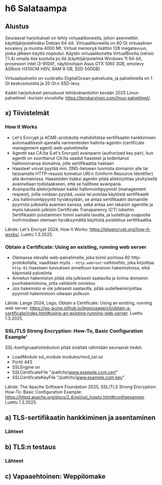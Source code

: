 # h6 Salataampa

## Alustus

Seuraavat harjoitukset on tehty virtuaalikoneella, johon asennettiin käyttöjärjestelmäksi Debian 64-bit. Virtuaalikoneella on 60 Gt virtuaalinen kovalevy ja muistia 4000 Mt. Virtual memoryä lisättiin 128 megatavuun, jonka jälkeen käyttö nopeutui. Käytän virtuaalikonetta VirtualBoxilla (versio 7.1.4) omalla itse kootulla pc:llä (käyttöjärjestelmä Windows 11 64-bit, prosessori Intel i3-9100F, näytönohjain Asus GTX 1060 3GB, emolevy ASRock H310CM-HDV, RAM 8 GB, SSD 500GB).

Virtuaalipalvelin on vuokrattu DigitalOcean-palvelusta, ja palvelimella on 1 Gt keskusmuistia ja 25 Gt:n SSD-levy.

Kaikki harjoitukset perustuvat tehtävänantoihin kevään 2025 Linux-palvelimet -kurssin sivustolla: https://terokarvinen.com/linux-palvelimet/.


## x) Tiivistelmät

### How It Works

- Let's Encrypt ja ACME-protokolla mahdollistaa sertifikaatin hankkimisen automaattisesti ajamalla varmenteiden hallinta-agentin (certificate management agent) web-palvelimella
- Agentti saa CA:lta (Let's Encrypt) avainparin (authorized key pair), kun agentti on suorittanut CA:lta saadut haasteet ja todentanut hallinnoivansa domainia, jolle sertifikaattia haetaan
- Haasteet voivat pyytää mm. DNS-tietueen luomista domainin alle tai tarjoamalla HTTP-resussi tunnetun URI:n (Uniform Resource Identifier) alla domainissa. Haasteiden lisäksi agentin pitää allekirjoittaa yksityisellä avaimellaan todistaakseen, että se hallitsee avainparia.
- Avainparilla allekirjoitetaan kaikki hallinnointipyynnöt (management request), joilla voidaan pyytää, uusia tai poistaa käytöstä sertifikaatti
- Jos hallinnointipyyntö hyväksytään, se antaa sertifikaatin domainille pyynnön julkisella avaimen kanssa, sekä antaa sen takaisin agentille ja myös lukuisiin julkisiin Certificate Transparency (CT) lokeihin. Sertifikaatin poistaminen toimii samalla tavalla, ja luotettuja osapuolia inofrmoidaan olemaan hyväksymättä käytöstä poistettua sertifikaattia.

Lähde: Let's Encrypt 2024, How It Works: https://letsencrypt.org/how-it-works/. Luettu 1.3.2025.


### Obtain a Certificate: Using an existing, running web server

- Olemassa olevalle web-palvelimelle, joka toimii portissa 80 http-protokollalla, vaaditaan myös ````--http.webroot````-vaihtoehto, joka kirjoittaa ````http-01````-haasteen tunnuksen annettuun kansioon hakemistossa, eikä käynnistä palvelinta
- Annetun hakemiston pitää olla julkisesti saatavilla ja toimia domainin juurihakemistona, jotta validointi onnistuu
- Jos hakemisto ei ole julkisesti saatavilla, pitää uudelleenkirjoittaa pyynnöt hakemistoon oikeaan polkuun

Lähde: Lange 2024, Lego, Obtain a Certificate: Using an existing, running web server: https://go-acme.github.io/lego/usage/cli/obtain-a-certificate/index.html#using-an-existing-running-web-server. Luettu 1.3.2025.

### SSL/TLS Strong Encryption: How-To, Basic Configuration Example'

SSL-konfigruaatiotiedoston pitää sisältää vähintään seuraavat tiedot:
- LoadModule ssl_module modules/mod_ssl.so
- Portti 443
- SSLEngine on
- SSLCertificateFile "/path/to/www.example.com.cert"
- SSLCertificateKeyFile "/path/to/www.example.com.key"


Lähde: The Apache Software Foundation 2025, SSL/TLS Strong Encryption: How-To: Basic Configuration Example: https://httpd.apache.org/docs/2.4/ssl/ssl_howto.html#configexample. Luettu 1.3.2025.


## a) TLS-sertifikaatin hankkiminen ja asentaminen

### Lähteet


## b) TLS:n testaus

### Lähteet


## c) Vapaaehtoinen: Weppilomake
